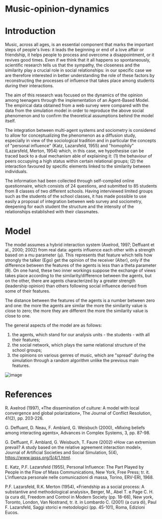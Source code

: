 # Music-opinion-dynamics

# Introduction
Music, across all ages, is an essential component that marks the important steps of people's lives: it leads the beginning or end of a love affair or friendship, it helps people to process and overcome a disappointment, or it revives good times. Even if we think that it all happens so spontaneously, scientific research tells us that the sympathy, the closeness and the similarity play a crucial role in social relationships: in our specific case we are therefore interested in better understanding the role of these factors by reconstructing the processes of influence that takes place among students during their interactions.

The aim of this research was focused on the dynamics of the opinion among teenagers through the implementation of an Agent-Based Model. The empirical data obtained from a web survey were compared with the data from the simulation model in order to reproduce the above social phenomenon and to confirm the theoretical assumptions behind the model itself.

The integration between multi-agent systems and sociometry is considered to allow for conceptualizing the phenomenon as a diffusion study, especially in view of the sociological tradition and in particular the concepts of "personal influence" (Katz, Lazarsfeld, 1955) and "homophily" (Lazarsfeld, Merton, 1954) which, in this case, we hypothesise can be traced back to a dual mechanism able of explaining it: (1) the behaviour of peers occupying a high status within certain relational groups; (2) the interaction favoured by specific elements linked to the similarity between individuals.

The information had been collected through self-compiled online questionnaire, which consists of 24 questions, and submitted to 85 students from 8 classes of two different schools. Having interviewed limited groups such as the students of the school classes, it has made possible to use easily a proposal of integration between web survey and sociometry, deepening for each student the structure and the intensity of the relationships established with their classmates.

# Model
The model assumes a hybrid interaction system (Axelrod, 1997; Deffuant et al., 2000; 2002) from real data: agents influence each other with a strength based on a mu parameter (µ). This represents that feature which tells how strongly the talker (Ego) get the opinion of the receiver (Alter), only if the difference between the features of the agents is less than a theta parameter (θ). On one hand, these two inner workings suppose the exchange of views takes place according to the similarity/difference between the agents, but on the other, there are agents characterized by a greater strength (leadership opinion) than others following social influence derived from some of their features.

The distance between the features of the agents is a number between zero and one: the more the agents are similar the more the similarity value is close to zero; the more they are different the more the similarity value is close to one.

The general aspects of the model are as follows: 
1) the agents, which stand for our analysis units - the students - with all their features; 
2) the social network, which plays the same relational structure of the school groups; 
3) the opinions on various genres of music, which are "spread" during the simulation through a random algorithm unlike the previous main features.

![image](https://user-images.githubusercontent.com/67426509/145727169-52d3a5bd-2ba1-4613-877b-16a0c9302780.png)


# References
R. Axelrod (1997), «The dissemination of culture: A model with local convergence and global polarization», The Journal of Conflict Resolution, 41(2), pp. 203-226.

G. Deffuant, D. Neau, F. Amblard, G. Weisbuch (2000), «Mixing beliefs among interacting agents», Advances in Complex Systems, 3, pp. 87-98.

G. Deffuant, F. Amblard, G. Weisbuch, T. Faure (2002) «How can extremism prevail? A study based on the relative agreement interaction model», Journal of Artificial Societies and Social Simulation, 5(4), https://www.jasss.org/5/4/1.html.

E. Katz, P.F. Lazarsfeld (1955), Personal Influence: The Part Played by People in the Flow of Mass Communications, New York, Free Press; tr. it. L'influenza personale nelle comunicazioni di massa, Torino, ERV-ERI, 1968.

P.F. Lazarsfeld, R.K. Merton (1954), «Friendship as a social process: A substantive and methodological analysis», Berger, M., Abel T. e Page C. H. (a cura di), Freedom and Control in Modern Society (pp. 18-66), New york, Toronto, London, Van Nostrand, tr. it. in Lombardo C. (2001) (a cura di), Paul F. Lazarsfeld, Saggi storici e metodologici (pp. 45-101), Roma, Edizioni Eucos.
